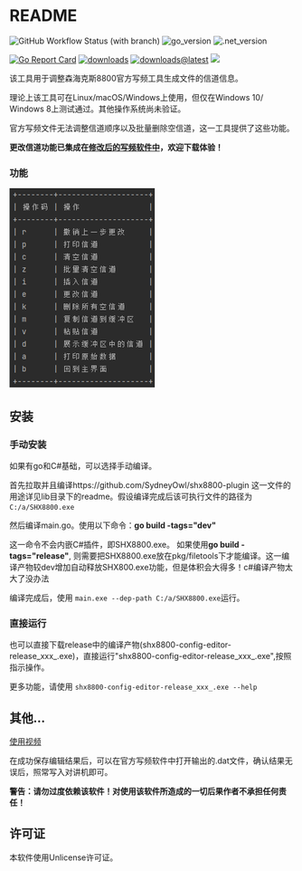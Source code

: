 # README

![GitHub Workflow Status (with branch)](https://img.shields.io/github/actions/workflow/status/SydneyOwl/shx8800-config-editor/build8800.yml?style=for-the-badge)
![go_version](https://img.shields.io/badge/Go-1.20.4-brightgreen?style=for-the-badge)
![.net_version](https://img.shields.io/badge/dotnet-7.0.400-brightgreen?style=for-the-badge)

[![Go Report Card](https://goreportcard.com/badge/github.com/sydneyowl/shx8800-config-editor)](https://goreportcard.com/report/github.com/sydneyowl/shx8800-config-editor)
[![downloads](https://img.shields.io/github/downloads/SydneyOwl/shx8800-config-editor/total)](https://github.com/SydneyOwl/shx8800-config-editor/releases?style=for-the-badge)
[![downloads@latest](https://img.shields.io/github/downloads/SydneyOwl/shx8800-config-editor/latest/total)](https://github.com/SydneyOwl/shx8800-config-editor/releases/latest?style=for-the-badge)
![](https://img.shields.io/github/v/tag/sydneyowl/shx8800-config-editor?label=version&style=flat-square?style=for-the-badge)

该工具用于调整森海克斯8800官方写频工具生成文件的信道信息。

理论上该工具可在Linux/macOS/Windows上使用，但仅在Windows 10/ Windows 8上测试通过。其他操作系统尚未验证。

官方写频文件无法调整信道顺序以及批量删除空信道，这一工具提供了这些功能。

**更改信道功能已集成在[修改后的写频软件中](https://github.com/SydneyOwl/shx8x00-freq-writer-enhanced)，欢迎下载体验！**

### 功能

![image-20230812143556294](./md_assets/readme/image-20230812143556294.png)

## 安装

### 手动安装

如果有go和C#基础，可以选择手动编译。

首先拉取并且编译https://github.com/SydneyOwl/shx8800-plugin
这一文件的用途详见lib目录下的readme。假设编译完成后该可执行文件的路径为 `C:/a/SHX8800.exe`

然后编译main.go。使用以下命令：**go build -tags="dev"**

这一命令不会内嵌C#插件，即SHX8800.exe。 如果使用**go build -tags="release"**, 则需要把SHX8800.exe放在pkg/filetools下才能编译。这一编译产物较dev增加自动释放SHX800.exe功能，但是体积会大得多！c#编译产物太大了没办法

编译完成后，使用 `main.exe --dep-path C:/a/SHX8800.exe`运行。

### 直接运行

也可以直接下载release中的编译产物(shx8800-config-editor-release_xxx_.exe)，直接运行"shx8800-config-editor-release_xxx_.exe",按照指示操作。

更多功能，请使用 `shx8800-config-editor-release_xxx_.exe --help`

## 其他...

[使用视频](https://www.bilibili.com/video/BV1Nu411F7Gk/)

在成功保存编辑结果后，可以在官方写频软件中打开输出的.dat文件，确认结果无误后，照常写入对讲机即可。

**警告：请勿过度依赖该软件！对使用该软件所造成的一切后果作者不承担任何责任！**

## 许可证

本软件使用Unlicense许可证。
